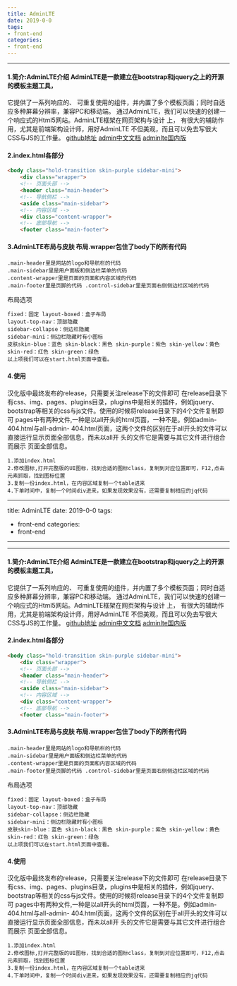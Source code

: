 ```yaml
---
title: AdminLTE
date: 2019-0-0
tags:
- front-end
categories:
- front-end
---
```

***
<!-- more -->
#### 1.简介:AdminLTE介绍 AdminLTE是一款建立在bootstrap和jquery之上的开源的模板主题工具，
它提供了一系列响应的、 可重复使用的组件，并内置了多个模板页面；同时自适应多种屏幕分辨率，兼容PC和移动端。
通过AdminLTE，我们可以快速的创建一个响应式的Html5网站。AdminLTE框架在网页架构与设计 上，
有很大的辅助作用，尤其是前端架构设计师，用好AdminLTE 不但美观，而且可以免去写很大 CSS与JS的工作量。
[github地址](https://github.com/almasaeed2010/AdminLTE)
[admin中文文档](http://adminlte.la998.com/documentation/)
[adminlte国内版](https://github.com/itheima2017/adminlte2-itheima)
#### 2.index.html各部分
```html
<body class="hold-transition skin-purple sidebar-mini">
    <div class="wrapper">
    <!-- 页面头部 -->
    <header class="main-header">
    <!-- 导航侧栏 -->
    <aside class="main-sidebar">
    <!-- 内容区域 -->
    <div class="content-wrapper">
    <!-- 底部导航 -->
    <footer class="main-footer">
```
#### 3.AdminLTE布局与皮肤 布局.wrapper包住了body下的所有代码 

    .main-header里是网站的logo和导航栏的代码 
    .main-sidebar里是用户面板和侧边栏菜单的代码 
    .content-wrapper里是页面的页面和内容区域的代码 
    .main-footer里是页脚的代码 .control-sidebar里是页面右侧侧边栏区域的代码 
布局选项 

    fixed：固定 layout-boxed：盒子布局 
    layout-top-nav：顶部隐藏 
    sidebar-collapse：侧边栏隐藏 
    sidebar-mini：侧边栏隐藏时有小图标 
    皮肤skin-blue：蓝色 skin-black：黑色 skin-purple：紫色 skin-yellow：黄色 skin-red：红色 skin-green：绿色
    以上项我们可以在start.html页面中查看。

#### 4.使用
汉化版中最终发布的release，只需要关注release下的文件即可
在release目录下有css、img、pages、plugins目录，plugins中是相关的插件，例如jquery、bootstrap等相关的css与js文件。使用的时候将release目录下的4个文件复制即可
pages中有两种文件,一种是以all开头的html页面，一种不是。例如admin-404.html与all-admin- 404.html页面，这两个文件的区别在于all开头的文件可以直接运行显示页面全部信息，而未以all开 头的文件它是需要与其它文件进行组合而展示 页面全部信息。

    1.添加index.html
    2.修改图标,打开完整版的UI图标，找到合适的图标class，复制到对应位置即可，F12,点击元素抓取，找到图标位置
    3.复制一份index.html，在内容区域复制一个table进来
    4.下单时间中，复制一个时间div进来，如果发现效果没有，还需要复制相应的jq代码

---
title: AdminLTE
date: 2019-0-0
tags:
- front-end
categories:
- front-end
---
***
<!-- more -->
#### 1.简介:AdminLTE介绍 AdminLTE是一款建立在bootstrap和jquery之上的开源的模板主题工具，
它提供了一系列响应的、 可重复使用的组件，并内置了多个模板页面；同时自适应多种屏幕分辨率，兼容PC和移动端。
通过AdminLTE，我们可以快速的创建一个响应式的Html5网站。AdminLTE框架在网页架构与设计 上，
有很大的辅助作用，尤其是前端架构设计师，用好AdminLTE 不但美观，而且可以免去写很大 CSS与JS的工作量。
[github地址](https://github.com/almasaeed2010/AdminLTE)
[admin中文文档](http://adminlte.la998.com/documentation/)
[adminlte国内版](https://github.com/itheima2017/adminlte2-itheima)
#### 2.index.html各部分
```html
<body class="hold-transition skin-purple sidebar-mini">
    <div class="wrapper">
    <!-- 页面头部 -->
    <header class="main-header">
    <!-- 导航侧栏 -->
    <aside class="main-sidebar">
    <!-- 内容区域 -->
    <div class="content-wrapper">
    <!-- 底部导航 -->
    <footer class="main-footer">
```
#### 3.AdminLTE布局与皮肤 布局.wrapper包住了body下的所有代码 

    .main-header里是网站的logo和导航栏的代码 
    .main-sidebar里是用户面板和侧边栏菜单的代码 
    .content-wrapper里是页面的页面和内容区域的代码 
    .main-footer里是页脚的代码 .control-sidebar里是页面右侧侧边栏区域的代码 
布局选项 

    fixed：固定 layout-boxed：盒子布局 
    layout-top-nav：顶部隐藏 
    sidebar-collapse：侧边栏隐藏 
    sidebar-mini：侧边栏隐藏时有小图标 
    皮肤skin-blue：蓝色 skin-black：黑色 skin-purple：紫色 skin-yellow：黄色 skin-red：红色 skin-green：绿色
    以上项我们可以在start.html页面中查看。

#### 4.使用
汉化版中最终发布的release，只需要关注release下的文件即可
在release目录下有css、img、pages、plugins目录，plugins中是相关的插件，例如jquery、bootstrap等相关的css与js文件。使用的时候将release目录下的4个文件复制即可
pages中有两种文件,一种是以all开头的html页面，一种不是。例如admin-404.html与all-admin- 404.html页面，这两个文件的区别在于all开头的文件可以直接运行显示页面全部信息，而未以all开 头的文件它是需要与其它文件进行组合而展示 页面全部信息。

    1.添加index.html
    2.修改图标,打开完整版的UI图标，找到合适的图标class，复制到对应位置即可，F12,点击元素抓取，找到图标位置
    3.复制一份index.html，在内容区域复制一个table进来
    4.下单时间中，复制一个时间div进来，如果发现效果没有，还需要复制相应的jq代码

